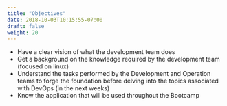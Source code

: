 ```yaml
---
title: "Objectives"
date: 2018-10-03T10:15:55-07:00
draft: false
weight: 20
---
```


- Have a clear vision of what the development team does
- Get a background on the knowledge required by the development team (focused on linux)
- Understand the tasks performed by the Development and Operation teams to forge the foundation before delving into the topics associated with DevOps (in the next weeks)
- Know the application that will be used throughout the Bootcamp